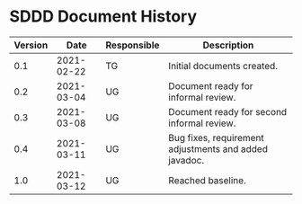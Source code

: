 # SDDD Document History
| Version | Date | Responsible | Description |
|   ---   |  --- |      ---    |      ---    |
| 0.1 | 2021-02-22 | TG | Initial documents created. |
| 0.2 | 2021-03-04 | UG | Document ready for informal review. |
| 0.3 | 2021-03-08 | UG | Document ready for second informal review. |
| 0.4 | 2021-03-11 | UG | Bug fixes, requirement adjustments and added javadoc. |
| 1.0 | 2021-03-12 | UG | Reached baseline. |
